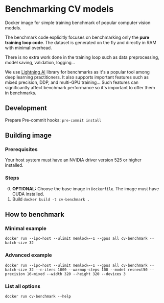 # Benchmarking CV models

Docker image for simple training benchmark of popular computer vision models.

The benchmark code explicitly focuses on benchmarking only the **pure training loop code**. The dataset is
generated on the fly and directly in RAM with minimal overhead.

There is no extra work done in the training loop such as data preprocessing, model saving, validation, logging...

We use [Lightning AI](https://lightning.ai/) library for benchmarks as it's a popular tool among deep learning practitioners.
It also supports important features such as mixed precision, DDP, and multi-GPU training...
Such features can significantly affect benchmark performance so it's important to offer them in benchmarks.

## Development

Prepare Pre-commit hooks: `pre-commit install`

## Building image

### Prerequisites

Your host system must have an NVIDIA driver version 525 or higher installed.

### Steps

0. **OPTIONAL:** Choose the base image in `Dockerfile`. The image must have CUDA installed.
1. Build `docker build -t cv-benchmark .`

## How to benchmark

### Minimal example

`docker run --ipc=host --ulimit memlock=-1 --gpus all cv-benchmark --batch-size 32`

### Advanced example

`docker run --ipc=host --ulimit memlock=-1 --gpus all cv-benchmark --batch-size 32 --n-iters 1000 --warmup-steps 100 --model resnext50 --precision 16-mixed --width 320 --height 320 --devices 3`

### List all options

`docker run cv-benchmark --help`
